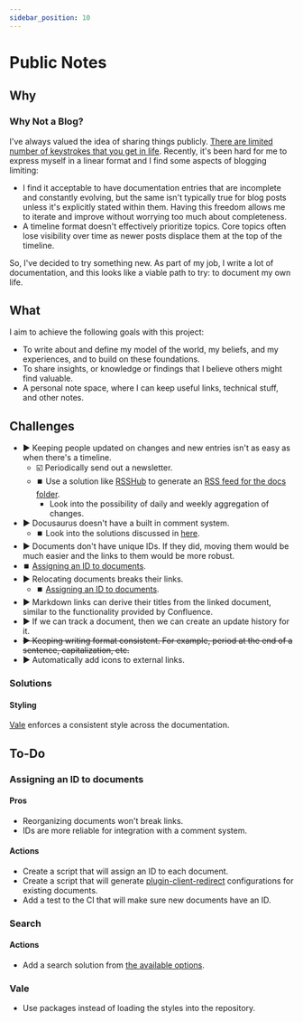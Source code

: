 ```yaml
---
sidebar_position: 10
---
```


# Public Notes

## Why

### Why Not a Blog?

I've always valued the idea of sharing things publicly. [There are limited number of keystrokes that you get in life](https://www.hanselman.com/blog/do-they-deserve-the-gift-of-your-keystrokes). Recently, it's been hard for me to express myself in a linear format and I find some aspects of blogging limiting:

- I find it acceptable to have documentation entries that are incomplete and constantly evolving, but the same isn't typically true for blog posts unless it's explicitly stated within them. Having this freedom allows me to iterate and improve without worrying too much about completeness.
- A timeline format doesn't effectively prioritize topics. Core topics often lose visibility over time as newer posts displace them at the top of the timeline.

So, I've decided to try something new. As part of my job, I write a lot of documentation, and this looks like a viable path to try: to document my own life.

## What

I aim to achieve the following goals with this project:

- To write about and define my model of the world, my beliefs, and my experiences, and to build on these foundations.
- To share insights, or knowledge or findings that I believe others might find valuable.
- A personal note space, where I can keep useful links, technical stuff, and other notes.

## Challenges

- ▶️ Keeping people updated on changes and new entries isn't as easy as when there's a timeline.
  - ☑️ Periodically send out a newsletter.
  - ⏹️ Use a solution like [RSSHub](https://docs.rsshub.app/en/) to generate an [RSS feed for the docs folder](https://rsshub.app/github/file/ahmadalli/public-notes/main/docs).
    - Look into the possibility of daily and weekly aggregation of changes.
- ▶️ Docusaurus doesn't have a built in comment system.
  - ⏹️ Look into the solutions discussed in [here](https://docusaurus.io/feature-requests/p/comments-in-documents-or-blogs).
- ▶️ Documents don't have unique IDs. If they did, moving them would be much easier and the links to them would be more robust.
 - ⏹️ [Assigning an ID to documents](#assigning-an-id-to-documents).
- ▶️ Relocating documents breaks their links.
  - ⏹️ [Assigning an ID to documents](#assigning-an-id-to-documents).
- ▶️ Markdown links can derive their titles from the linked document, similar to the functionality provided by Confluence.
- ▶️ If we can track a document, then we can create an update history for it.
- ~~▶️ Keeping writing format consistent. For example, period at the end of a sentence, capitalization, etc.~~
- ▶️ Automatically add icons to external links.

### Solutions

#### Styling

[Vale](https://github.com/errata-ai/vale) enforces a consistent style across the documentation.

## To-Do

### Assigning an ID to documents

#### Pros

- Reorganizing documents won't break links.
- IDs are more reliable for integration with a comment system.

#### Actions

- Create a script that will assign an ID to each document.
- Create a script that will generate [plugin-client-redirect](https://docusaurus.io/docs/api/plugins/@docusaurus/plugin-client-redirects) configurations for existing documents.
- Add a test to the CI that will make sure new documents have an ID.

### Search

#### Actions

- Add a search solution from [the available options](https://docusaurus.io/docs/search).

### Vale

- Use packages instead of loading the styles into the repository.

